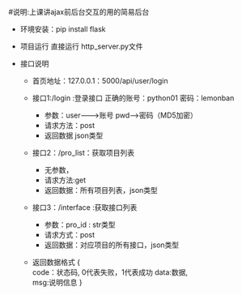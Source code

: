#说明:上课讲ajax前后台交互的用的简易后台


- 环境安装：pip install flask

- 项目运行  直接运行 http_server.py文件
- 接口说明
    - 首页地址：127.0.0.1：5000/api/user/login

    - 接口1:/login :登录接口 正确的账号：python01  密码：lemonban
        - 参数：user--->账号  pwd-->密码（MD5加密）
        - 请求方法：post 
        - 返回数据 json类型

    - 接口2：/pro_list：获取项目列表
        - 无参数，
        - 请求方法:get
        - 返回数据：所有项目列表，json类型
    
    - 接口3：/interface :获取接口列表
        - 参数：pro_id :  str类型
        - 请求方式：post
        - 返回数据：对应项目的所有接口，json类型


    - 返回数据格式
    {   
    code：状态码,  0代表失败，1代表成功
    data:数据,   
    msg:说明信息
     }


